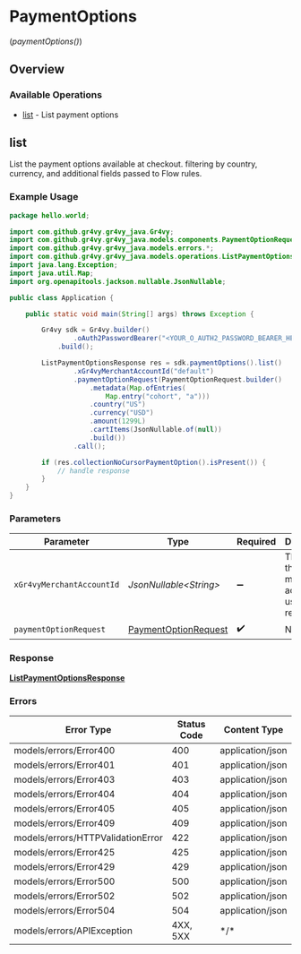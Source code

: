 # PaymentOptions
(*paymentOptions()*)

## Overview

### Available Operations

* [list](#list) - List payment options

## list

List the payment options available at checkout. filtering by country, currency, and additional fields passed to Flow rules.

### Example Usage

```java
package hello.world;

import com.github.gr4vy.gr4vy_java.Gr4vy;
import com.github.gr4vy.gr4vy_java.models.components.PaymentOptionRequest;
import com.github.gr4vy.gr4vy_java.models.errors.*;
import com.github.gr4vy.gr4vy_java.models.operations.ListPaymentOptionsResponse;
import java.lang.Exception;
import java.util.Map;
import org.openapitools.jackson.nullable.JsonNullable;

public class Application {

    public static void main(String[] args) throws Exception {

        Gr4vy sdk = Gr4vy.builder()
                .oAuth2PasswordBearer("<YOUR_O_AUTH2_PASSWORD_BEARER_HERE>")
            .build();

        ListPaymentOptionsResponse res = sdk.paymentOptions().list()
                .xGr4vyMerchantAccountId("default")
                .paymentOptionRequest(PaymentOptionRequest.builder()
                    .metadata(Map.ofEntries(
                        Map.entry("cohort", "a")))
                    .country("US")
                    .currency("USD")
                    .amount(1299L)
                    .cartItems(JsonNullable.of(null))
                    .build())
                .call();

        if (res.collectionNoCursorPaymentOption().isPresent()) {
            // handle response
        }
    }
}
```

### Parameters

| Parameter                                                               | Type                                                                    | Required                                                                | Description                                                             | Example                                                                 |
| ----------------------------------------------------------------------- | ----------------------------------------------------------------------- | ----------------------------------------------------------------------- | ----------------------------------------------------------------------- | ----------------------------------------------------------------------- |
| `xGr4vyMerchantAccountId`                                               | *JsonNullable\<String>*                                                 | :heavy_minus_sign:                                                      | The ID of the merchant account to use for this request.                 | default                                                                 |
| `paymentOptionRequest`                                                  | [PaymentOptionRequest](../../models/components/PaymentOptionRequest.md) | :heavy_check_mark:                                                      | N/A                                                                     |                                                                         |

### Response

**[ListPaymentOptionsResponse](../../models/operations/ListPaymentOptionsResponse.md)**

### Errors

| Error Type                        | Status Code                       | Content Type                      |
| --------------------------------- | --------------------------------- | --------------------------------- |
| models/errors/Error400            | 400                               | application/json                  |
| models/errors/Error401            | 401                               | application/json                  |
| models/errors/Error403            | 403                               | application/json                  |
| models/errors/Error404            | 404                               | application/json                  |
| models/errors/Error405            | 405                               | application/json                  |
| models/errors/Error409            | 409                               | application/json                  |
| models/errors/HTTPValidationError | 422                               | application/json                  |
| models/errors/Error425            | 425                               | application/json                  |
| models/errors/Error429            | 429                               | application/json                  |
| models/errors/Error500            | 500                               | application/json                  |
| models/errors/Error502            | 502                               | application/json                  |
| models/errors/Error504            | 504                               | application/json                  |
| models/errors/APIException        | 4XX, 5XX                          | \*/\*                             |